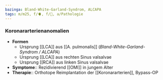 ```yaml
---
bazinga: Bland-White-Garland-Syndrom, ALCAPA
tags: m/m25, f/🫀, f/🦄, a/Pathologie
---
```

### Koronararterienanomalien
- **Formen**
	- Ursprung [[LCA]] aus [[A. pulmonalis]] (*Bland-White-Garland-Syndrom / ALCAPA*)
	- Ursprung [[LCA]] aus rechten Sinus valsalvae
	- Ursprung [[RCA]] aus linken Sinus valsalvae
- **Symptome**:: Rezidivierend [[OMI]] in jungem Alter
- **Therapie**:: Orthotope Reimplantation der [[Koronararterien]], Bypass-OP
